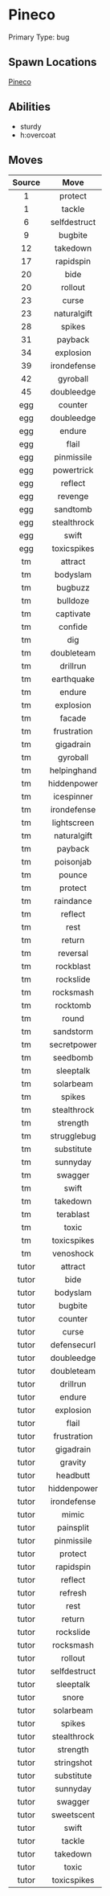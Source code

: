 # Pineco  
Primary Type: bug  
  
## Spawn Locations  
[Pineco](/data/spawn_presets/pineco.md)  
  
## Abilities  
  * sturdy
  * h:overcoat
  
  
## Moves  
  
| Source | Move |  
|:---:|:---:|  
| 1 | protect |  
| 1 | tackle |  
| 6 | selfdestruct |  
| 9 | bugbite |  
| 12 | takedown |  
| 17 | rapidspin |  
| 20 | bide |  
| 20 | rollout |  
| 23 | curse |  
| 23 | naturalgift |  
| 28 | spikes |  
| 31 | payback |  
| 34 | explosion |  
| 39 | irondefense |  
| 42 | gyroball |  
| 45 | doubleedge |  
| egg | counter |  
| egg | doubleedge |  
| egg | endure |  
| egg | flail |  
| egg | pinmissile |  
| egg | powertrick |  
| egg | reflect |  
| egg | revenge |  
| egg | sandtomb |  
| egg | stealthrock |  
| egg | swift |  
| egg | toxicspikes |  
| tm | attract |  
| tm | bodyslam |  
| tm | bugbuzz |  
| tm | bulldoze |  
| tm | captivate |  
| tm | confide |  
| tm | dig |  
| tm | doubleteam |  
| tm | drillrun |  
| tm | earthquake |  
| tm | endure |  
| tm | explosion |  
| tm | facade |  
| tm | frustration |  
| tm | gigadrain |  
| tm | gyroball |  
| tm | helpinghand |  
| tm | hiddenpower |  
| tm | icespinner |  
| tm | irondefense |  
| tm | lightscreen |  
| tm | naturalgift |  
| tm | payback |  
| tm | poisonjab |  
| tm | pounce |  
| tm | protect |  
| tm | raindance |  
| tm | reflect |  
| tm | rest |  
| tm | return |  
| tm | reversal |  
| tm | rockblast |  
| tm | rockslide |  
| tm | rocksmash |  
| tm | rocktomb |  
| tm | round |  
| tm | sandstorm |  
| tm | secretpower |  
| tm | seedbomb |  
| tm | sleeptalk |  
| tm | solarbeam |  
| tm | spikes |  
| tm | stealthrock |  
| tm | strength |  
| tm | strugglebug |  
| tm | substitute |  
| tm | sunnyday |  
| tm | swagger |  
| tm | swift |  
| tm | takedown |  
| tm | terablast |  
| tm | toxic |  
| tm | toxicspikes |  
| tm | venoshock |  
| tutor | attract |  
| tutor | bide |  
| tutor | bodyslam |  
| tutor | bugbite |  
| tutor | counter |  
| tutor | curse |  
| tutor | defensecurl |  
| tutor | doubleedge |  
| tutor | doubleteam |  
| tutor | drillrun |  
| tutor | endure |  
| tutor | explosion |  
| tutor | flail |  
| tutor | frustration |  
| tutor | gigadrain |  
| tutor | gravity |  
| tutor | headbutt |  
| tutor | hiddenpower |  
| tutor | irondefense |  
| tutor | mimic |  
| tutor | painsplit |  
| tutor | pinmissile |  
| tutor | protect |  
| tutor | rapidspin |  
| tutor | reflect |  
| tutor | refresh |  
| tutor | rest |  
| tutor | return |  
| tutor | rockslide |  
| tutor | rocksmash |  
| tutor | rollout |  
| tutor | selfdestruct |  
| tutor | sleeptalk |  
| tutor | snore |  
| tutor | solarbeam |  
| tutor | spikes |  
| tutor | stealthrock |  
| tutor | strength |  
| tutor | stringshot |  
| tutor | substitute |  
| tutor | sunnyday |  
| tutor | swagger |  
| tutor | sweetscent |  
| tutor | swift |  
| tutor | tackle |  
| tutor | takedown |  
| tutor | toxic |  
| tutor | toxicspikes |  
  
